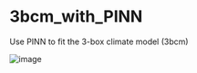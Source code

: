 # 3bcm_with_PINN
Use PINN to fit the 3-box climate model (3bcm)

![image](https://user-images.githubusercontent.com/61756907/150723100-61001d3e-f624-4f46-8980-020753ccaddf.png)
